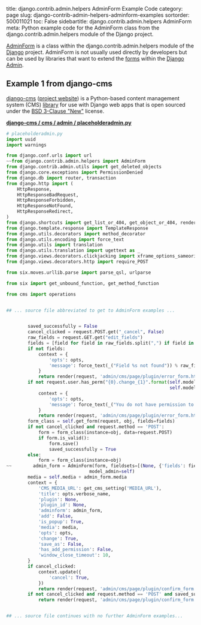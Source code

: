 title: django.contrib.admin.helpers AdminForm Example Code
category: page
slug: django-contrib-admin-helpers-adminform-examples
sortorder: 500011021
toc: False
sidebartitle: django.contrib.admin.helpers AdminForm
meta: Python example code for the AdminForm class from the django.contrib.admin.helpers module of the Django project.


[AdminForm](https://github.com/django/django/blob/master/django/contrib/admin/helpers.py)
is a class within the django.contrib.admin.helpers module of the
[Django](/django.html) project. AdminForm is not usually used directly by
developers but can be used by libraries that want to extend the
[forms](https://docs.djangoproject.com/en/3.0/ref/contrib/admin/admindocs/)
within the
[Django Admin](https://docs.djangoproject.com/en/stable/ref/contrib/admin/).


## Example 1 from django-cms
[django-cms](https://github.com/divio/django-cms)
([project website](https://www.django-cms.org/en/)) is a Python-based
content management system (CMS) [library](https://pypi.org/project/django-cms/)
for use with Django web apps that is open sourced under the
[BSD 3-Clause "New"](https://github.com/divio/django-cms/blob/develop/LICENSE)
license.

[**django-cms / cms / admin / placeholderadmin.py**](https://github.com/divio/django-cms/blob/develop/cms/admin/placeholderadmin.py)

```python
# placeholderadmin.py
import uuid
import warnings

from django.conf.urls import url
~~from django.contrib.admin.helpers import AdminForm
from django.contrib.admin.utils import get_deleted_objects
from django.core.exceptions import PermissionDenied
from django.db import router, transaction
from django.http import (
    HttpResponse,
    HttpResponseBadRequest,
    HttpResponseForbidden,
    HttpResponseNotFound,
    HttpResponseRedirect,
)
from django.shortcuts import get_list_or_404, get_object_or_404, render
from django.template.response import TemplateResponse
from django.utils.decorators import method_decorator
from django.utils.encoding import force_text
from django.utils import translation
from django.utils.translation import ugettext as _
from django.views.decorators.clickjacking import xframe_options_sameorigin
from django.views.decorators.http import require_POST

from six.moves.urllib.parse import parse_qsl, urlparse

from six import get_unbound_function, get_method_function

from cms import operations


## ... source file abbreviated to get to AdminForm examples ...


        saved_successfully = False
        cancel_clicked = request.POST.get("_cancel", False)
        raw_fields = request.GET.get("edit_fields")
        fields = [field for field in raw_fields.split(",") if field in self.frontend_editable_fields]
        if not fields:
            context = {
                'opts': opts,
                'message': force_text(_("Field %s not found")) % raw_fields
            }
            return render(request, 'admin/cms/page/plugin/error_form.html', context)
        if not request.user.has_perm("{0}.change_{1}".format(self.model._meta.app_label,
                                                             self.model._meta.model_name)):
            context = {
                'opts': opts,
                'message': force_text(_("You do not have permission to edit this item"))
            }
            return render(request, 'admin/cms/page/plugin/error_form.html', context)
        form_class = self.get_form(request, obj, fields=fields)
        if not cancel_clicked and request.method == 'POST':
            form = form_class(instance=obj, data=request.POST)
            if form.is_valid():
                form.save()
                saved_successfully = True
        else:
            form = form_class(instance=obj)
~~        admin_form = AdminForm(form, fieldsets=[(None, {'fields': fields})], prepopulated_fields={},
                               model_admin=self)
        media = self.media + admin_form.media
        context = {
            'CMS_MEDIA_URL': get_cms_setting('MEDIA_URL'),
            'title': opts.verbose_name,
            'plugin': None,
            'plugin_id': None,
            'adminform': admin_form,
            'add': False,
            'is_popup': True,
            'media': media,
            'opts': opts,
            'change': True,
            'save_as': False,
            'has_add_permission': False,
            'window_close_timeout': 10,
        }
        if cancel_clicked:
            context.update({
                'cancel': True,
            })
            return render(request, 'admin/cms/page/plugin/confirm_form.html', context)
        if not cancel_clicked and request.method == 'POST' and saved_successfully:
            return render(request, 'admin/cms/page/plugin/confirm_form.html', context)


## ... source file continues with no further AdminForm examples...

```

